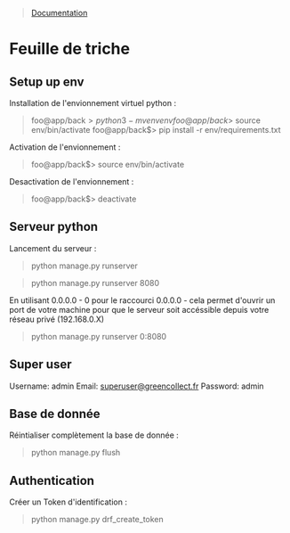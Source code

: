 > [Documentation](../README.md)

# Feuille de triche

## Setup up env
Installation de l'envionnement virtuel python :
> foo@app/back$> python3 -m venv env
> foo@app/back$> source env/bin/activate
> foo@app/back$> pip install -r env/requirements.txt

Activation de l'envionnement :
> foo@app/back$> source env/bin/activate

Desactivation de l'envionnement : 
> foo@app/back$> deactivate

## Serveur python

Lancement du serveur :
> python manage.py runserver

> python manage.py runserver 8080

En utilisant 0.0.0.0 - 0 pour le raccourci 0.0.0.0 - cela permet d'ouvrir un port de votre machine pour que le serveur soit accéssible depuis votre réseau privé (192.168.0.X)
> python manage.py runserver 0:8080

## Super user
Username: admin
Email: superuser@greencollect.fr
Password: admin

## Base de donnée
Réintialiser complètement la base de donnée : 
> python manage.py flush

## Authentication
Créer un Token d'identification : 
> python manage.py drf_create_token <username>